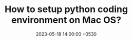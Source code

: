 ---
title: How to setup python coding environment on Mac OS?
description: ""
date: 2023-05-18 14:00:00 +0530
categories: [python]
tags: [python3, mac]     # TAG names should always be lowercase
render_with_liquid: false
---